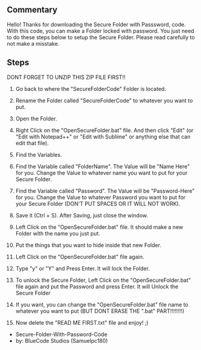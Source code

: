 ## Commentary

Hello! Thanks for downloading the Secure Folder with Passsword, code. With this code,
you can make a Folder locked with password. You just need to do these steps below to setup the Secure Folder.
Please read carefully to not make a misstake.

## Steps

DONT FORGET TO UNZIP THIS ZIP FILE FIRST!!

1. Go back to where the "SecureFolderCode" Folder is located.

2. Rename the Folder called "SecureFolderCode" to whatever you want to put.

3. Open the Folder.

4. Right Click on the "OpenSecureFolder.bat" file. And then click "Edit" (or "Edit with Notepad++" or "Edit
    with Sublime" or anything else that can edit that file).

5. Find the Variables.

6. Find the Variable called "FolderName". The Value will be "Name Here" for you. Change the Value to
    whatever name you want to put for your Secure Folder.

7. Find the Variable called "Password". The Value will be "Password-Here" for you. Change the Value to
    whatever Password you want to put for your Secure Folder (DON'T PUT SPACES OR IT WILL NOT WORK).

8. Save it (Ctrl + S). After Saving, just close the window.

9. Left Click on the "OpenSecureFolder.bat" file. It should make a new Folder with the name you just put.

10. Put the things that you want to hide inside that new Folder.

11. Left Click on the "OpenSecureFolder.bat" file again.

12. Type "y" or "Y" and Press Enter. It will lock the Folder.

13. To unlock the Secure Folder, Left Click on the "OpenSecureFolder.bat" file again and put the Password
    and press Enter. It will Unlock the Secure Folder

14. If you want, you can change the "OpenSecureFolder.bat" file name to whatever you want to put (BUT DONT
    ERASE THE ".bat" PART!!!!!!!!)

15. Now delete the "READ ME FIRST.txt" file and enjoy! ;)

- Secure-Folder-With-Password-Code
- by: BlueCode Studios (Samuelpc180)
